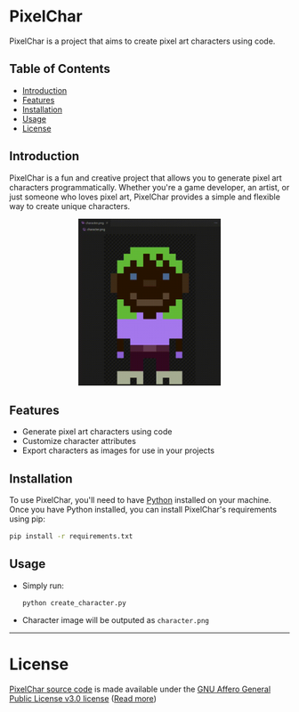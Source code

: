# PixelChar

PixelChar is a project that aims to create pixel art characters using code.

## Table of Contents
- [Introduction](#introduction)
- [Features](#features)
- [Installation](#installation)
- [Usage](#usage)
- [License](#license)

## Introduction

PixelChar is a fun and creative project that allows you to generate pixel art characters programmatically. Whether you're a game developer, an artist, or just someone who loves pixel art, PixelChar provides a simple and flexible way to create unique characters.

<p align="center" width="100%">
    <img src="misc/preview.gif" height="300" />
</p>

## Features

- Generate pixel art characters using code
- Customize character attributes
- Export characters as images for use in your projects

## Installation

To use PixelChar, you'll need to have [Python](https://www.python.org/) installed on your machine. Once you have Python installed, you can install PixelChar's requirements using pip:

```bash
pip install -r requirements.txt
```

## Usage

* Simply run:
    ```bash
    python create_character.py
* Character image will be outputed as `character.png`

---

# License

[PixelChar source code](https://github.com/ClownChu/PixelChar) is made available under the [GNU Affero General Public License v3.0 license](https://www.gnu.org/licenses/agpl-3.0.en.html) ([Read more](https://www.gnu.org/licenses/agpl-3.0.en.html))